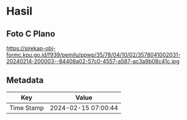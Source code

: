 # Hasil

## Foto C Plano

https://sirekap-obj-formc.kpu.go.id/f939/pemilu/ppwp/35/78/04/10/02/3578041002031-20240214-200003--84408a02-57c0-4557-a587-ac3a9b08c41c.jpg


## Metadata

| Key        | Value               |
| ---------- | ------------------- |
| Time Stamp | 2024-02-15 07:00:44 |



